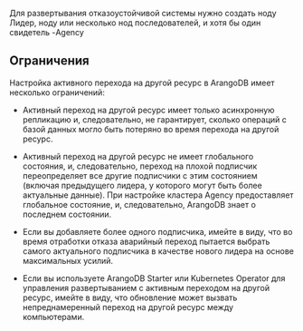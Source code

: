 Для развертывания отказоустойчивой системы нужно создать ноду Лидер, ноду или несколько нод последователей, и хотя бы один свидетель -Agency

## Ограничения

Настройка активного перехода на другой ресурс в ArangoDB имеет несколько ограничений:

- Активный переход на другой ресурс имеет только асинхронную репликацию и, следовательно, не гарантирует, сколько операций с базой данных могло быть потеряно во время перехода на другой ресурс.

- Активный переход на другой ресурс не имеет глобального состояния, и, следовательно, переход на плохой подписчик переопределяет все другие подписчики с этим состоянием (включая предыдущего лидера, у которого могут быть более актуальные данные). При настройке кластера Agency предоставляет глобальное состояние, и, следовательно, ArangoDB знает о последнем состоянии.

- Если вы добавляете более одного подписчика, имейте в виду, что во время отработки отказа аварийный переход пытается выбрать самого актуального подписчика в качестве нового лидера на основе максимальных усилий.

- Если вы используете ArangoDB Starter или Kubernetes Operator для управления развертыванием с активным переходом на другой ресурс, имейте в виду, что обновление может вызвать непреднамеренный переход на другой ресурс между компьютерами.